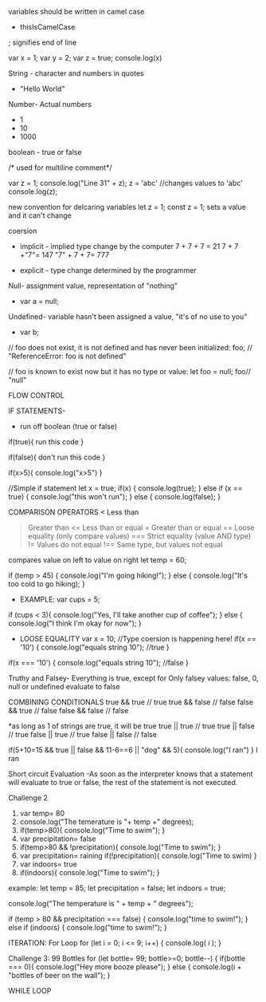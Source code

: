 variables should be written in camel case
- thisIsCamelCase

; signifies end of line

var x = 1;
var y = 2;
var z = true;
console.log(x)

String - character and numbers in quotes
- "Hello World"

Number- Actual numbers
- 1
- 10
- 1000

boolean - true or false

/* used
for
multiline
comment*/

var z = 1;
console.log("Line 31" + z);
z = 'abc' //changes values to 'abc'
console.log(z);

new convention for delcaring variables
let z = 1;
const z = 1; sets a value and it can't change

coersion

- implicit - implied type change by the computer
7 + 7 + 7 = 21
7 + 7 +"7"= 147
"7" + 7 + 7= 777

- explicit - type change determined by the programmer

Null- assignment value, representation of "nothing"
- var a = null;

Undefined- variable hasn't been assigned a value, "it's of no use to you"
- var b;
	
// foo does not exist, it is not defined and has never been initialized:
foo; // "ReferenceError: foo is not defined"
 
// foo is known to exist now but it has no type or value:
let foo = null; 
foo// "null"

FLOW CONTROL

IF STATEMENTS-
- run off boolean (true or false)

if(true){
    run this code
}

if(false){
    don't run this code
}

if(x>5){
console.log("x>5")
}

//Simple if statement
let x = true;
if(x) {
	console.log(true);
} else if (x == true) {
	console.log("this won't run");
} else {
	console.log(false);
}

COMPARISON OPERATORS
<	Less than
>	Greater than
<=	Less than or equal
>=	Greater than or equal
==	Loose equality (only compare values)
===	Strict equality (value AND type)
!=	Values do not equal
!==	Same type, but values not equal

compares value on left to value on right
let temp = 60;

if (temp > 45) {
    console.log("I'm going hiking!");
} else {
    console.log("It's too cold to go hiking);
}

- EXAMPLE:
var cups = 5;

if (cups < 3){
    console.log("Yes, I'll take another cup of coffee");
} else {
    console.log("I think I'm okay for now");
}

- LOOSE EQUALITY
var x = 10;
//Type coersion is happening here!
if(x == '10') {
	console.log("equals string 10"); //true
}

if(x === '10') {
	console.log("equals string 10"); //false
}

Truthy and Falsey-
Everything is true, except for Only falsey values: false, 0, null or undefined evaluate to false

COMBINING CONDITIONALS
true && true 	// true
true && false 	// false
false && true 	// false
false && false 	// false

*as long as 1 of strings are true, it will be true
true || true 	// true
true || false 	// true
false || true 	// true
false || false 	// false

if(5+10=15 && true || false && 11-6==6 || "dog" && 5){
    console.log("I ran")
}
I ran

Short circuit Evaluation
-As soon as the interpreter knows that a statement will evaluate to true or false, the rest of the statement is not executed.

Challenge 2
1. var temp= 80
2. console.log("The temerature is "+ temp +" degrees);
3. if(temp>80){
    console.log("Time to swim");
}
4. var precipitation= false
5. if(temp>80 && !precipitation){
    console.log("Time to swim");
}
6. var precipitation= raining
if(!precipitation){
    console.log("Time to swim)
}
7. var indoors= true
8. if(indoors){
    console.log("Time to swim");
}

example:
let temp = 85;
let precipitation = false;
let indoors = true;

console.log("The temperature is " + temp + " degrees");

if (temp > 80 && precipitation === false) {
  console.log("time to swim!");
} else if (indoors) {
  console.log("time to swim!");
}

ITERATION: For Loop
for (let i = 0; i <= 9; i++) {
    console.log( i );
}

Challenge 3: 99 Bottles
for (let bottle= 99; bottle>=0; bottle--) {
    if(bottle === 0){
        console.log("Hey more booze please");
    } else {
    console.log(i + "bottles of beer on the wall");
}

WHILE LOOP